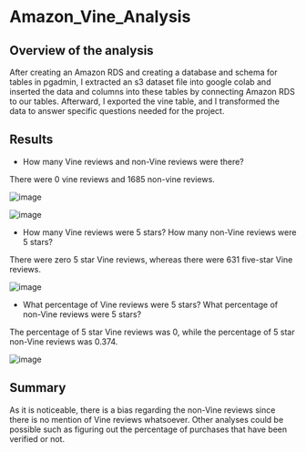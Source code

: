 # Amazon_Vine_Analysis

## Overview of the analysis

After creating an Amazon RDS and creating a database and schema for tables in pgadmin, I extracted an s3 dataset file into google colab and inserted the data and columns into these tables by connecting Amazon RDS to our tables. Afterward, I exported the vine table, and I transformed the data to answer specific questions needed for the project.

## Results

* How many Vine reviews and non-Vine reviews were there?

There were 0 vine reviews and 1685 non-vine reviews.

![image](https://user-images.githubusercontent.com/95439555/164913579-481e5ad6-912e-46e7-9bbd-38691d2d25ed.png)

![image](https://user-images.githubusercontent.com/95439555/164913616-e8eedd2e-4aff-4128-ac70-83ef2651d524.png)

* How many Vine reviews were 5 stars? How many non-Vine reviews were 5 stars?

There were zero 5 star Vine reviews, whereas there were 631 five-star Vine reviews.

![image](https://user-images.githubusercontent.com/95439555/164913635-0e130ba6-8a74-49be-89a9-1da5a6e8f19c.png)

* What percentage of Vine reviews were 5 stars? What percentage of non-Vine reviews were 5 stars?

The percentage of 5 star Vine reviews was 0, while the percentage of 5 star non-Vine reviews was 0.374.

![image](https://user-images.githubusercontent.com/95439555/164913659-08e49020-cc5f-4bad-85af-bfbe220c4244.png)

## Summary

As it is noticeable, there is a bias regarding the non-Vine reviews since there is no mention of Vine reviews whatsoever. Other analyses could be possible such as figuring out the percentage of purchases that have been verified or not.
